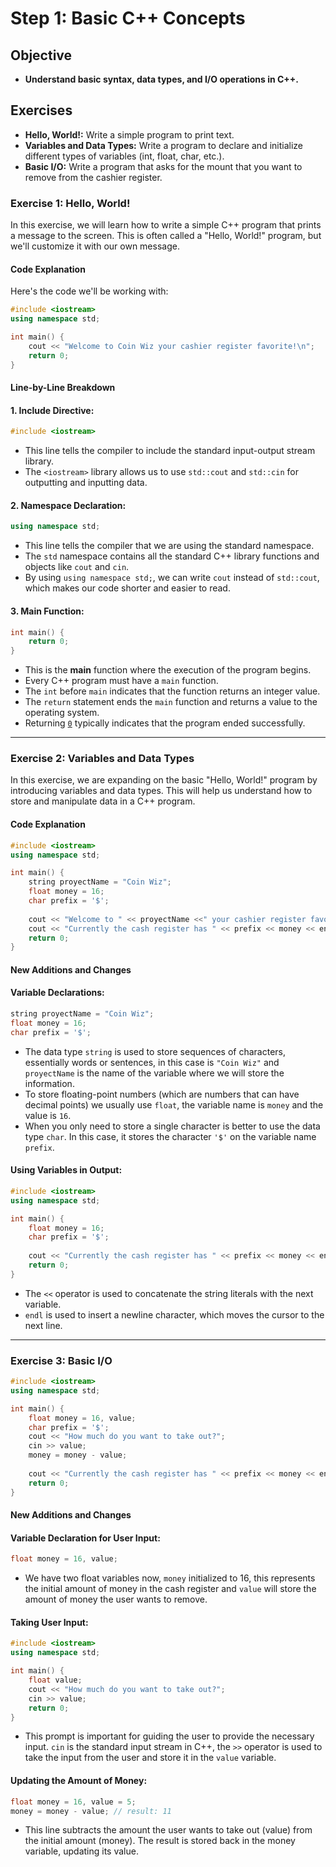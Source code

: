 # Step 1: Basic C++ Concepts
## Objective
- **Understand basic syntax, data types, and I/O operations in C++.**

## Exercises
- **Hello, World!:** Write a simple program to print text.
- **Variables and Data Types:** Write a program to declare and initialize different types of variables (int, float, char, etc.).
- **Basic I/O:** Write a program that asks for the mount that you want to remove from the cashier register.

### Exercise 1: Hello, World!
In this exercise, we will learn how to write a simple C++ program that prints a message to the screen. This is often called a "Hello, World!" program, but we'll customize it with our own message.

#### Code Explanation
Here's the code we'll be working with:

```c++
#include <iostream>
using namespace std;

int main() {
    cout << "Welcome to Coin Wiz your cashier register favorite!\n";
    return 0;
}
```

#### Line-by-Line Breakdown

#### 1. Include Directive:
```c++
#include <iostream>
```
- This line tells the compiler to include the standard input-output stream library.
- The `<iostream>` library allows us to use `std::cout` and `std::cin` for outputting and inputting data.

#### 2. Namespace Declaration:
```c++
using namespace std;
```
- This line tells the compiler that we are using the standard namespace.
- The `std` namespace contains all the standard C++ library functions and objects like `cout` and `cin`.
- By using `using namespace std;`, we can write `cout` instead of `std::cout`, which makes our code shorter and easier to read.

#### 3. Main Function:
```c++
int main() {
    return 0;
}
```
- This is the **main** function where the execution of the program begins.
- Every C++ program must have a `main` function.
- The `int` before `main` indicates that the function returns an integer value.
- The `return` statement ends the `main` function and returns a value to the operating system.
- Returning <u>`0`</u> typically indicates that the program ended successfully.

---
### Exercise 2: Variables and Data Types
In this exercise, we are expanding on the basic "Hello, World!" program by introducing variables and data types. This will help us understand how to store and manipulate data in a C++ program.

#### Code Explanation
```c++
#include <iostream>
using namespace std;

int main() {
    string proyectName = "Coin Wiz";
    float money = 16;
    char prefix = '$';
    
    cout << "Welcome to " << proyectName <<" your cashier register favorite!\n";
    cout << "Currently the cash register has " << prefix << money << endl;
    return 0;
}
```

#### New Additions and Changes

#### Variable Declarations:
```c++
string proyectName = "Coin Wiz";
float money = 16;
char prefix = '$';
```
- The data type `string` is used to store sequences of characters, essentially words or sentences, in this case is `"Coin Wiz"` and `proyectName` is the name of the variable where we will store the information.
- To store floating-point numbers (which are numbers that can have decimal points) we usually use `float`, the variable name is `money` and the value is `16`.
- When you only need to store a single character is better to use the data type `char`. In this case, it stores the character `'$'` on the variable name `prefix`.

#### Using Variables in Output:
```c++
#include <iostream>
using namespace std;

int main() {
    float money = 16;
    char prefix = '$';
    
    cout << "Currently the cash register has " << prefix << money << endl;
    return 0;
}
```
- The `<<` operator is used to concatenate the string literals with the next variable.
- `endl` is used to insert a newline character, which moves the cursor to the next line.

---
### Exercise 3: Basic I/O

```c++
#include <iostream>
using namespace std;

int main() {
    float money = 16, value;
    char prefix = '$';
    cout << "How much do you want to take out?"; 
    cin >> value;
    money = money - value;
    
    cout << "Currently the cash register has " << prefix << money << endl;
    return 0;
}
```

#### New Additions and Changes

#### Variable Declaration for User Input:
```c++
float money = 16, value;
```
- We have two float variables now, `money` initialized to 16, this represents the initial amount of money in the cash register and `value` will store the amount of money the user wants to remove.

#### Taking User Input:
```c++
#include <iostream>
using namespace std;

int main() {
    float value;
    cout << "How much do you want to take out?";
    cin >> value;
    return 0;
}
```
- This prompt is important for guiding the user to provide the necessary input. `cin` is the standard input stream in C++, the `>>` operator is used to take the input from the user and store it in the `value` variable.

#### Updating the Amount of Money:
```c++
float money = 16, value = 5;
money = money - value; // result: 11
```
- This line subtracts the amount the user wants to take out (value) from the initial amount (money). The result is stored back in the money variable, updating its value.